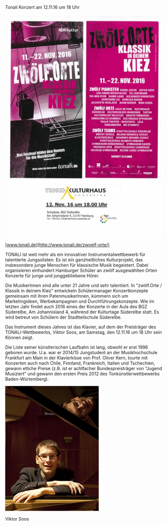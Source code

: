 Tonali Konzert am 12.11.16 um 18 Uhr

![](/img/wsb_514x728_Tonali_KH_16.jpg)

[www.tonali.de](http://www.tonali.de/zwoelf-orte/)

TONALI ist weit mehr als ein innovativer Instrumentalwettbewerb für
talentierte Jungsolisten. Es ist ein ganzheitliches Kulturprojekt, das
insbesondere junge Menschen für klassische Musik begeistert. Dabei
organisieren einhundert Hamburger Schüler an zwölf ausgewählten Orten
Konzerte für junge und junggebliebene Hörer.

Die MusikerInnen sind alle unter 21 Jahre und sehr talentiert. In
"zwölf.Orte / Klassik in deinem Kiez" entwickeln Schülermanager
Konzertkonzepte gemeinsam mit ihren PatenmusikerInnen, kümmern sich um
Marketingideen, Werbekampagnen und Durchführungskonzepte. Wie im letzten
Jahr findet auch 2016 eines der Konzerte in der Aula des BGZ Süderelbe,
Am Johannisland 4, während der Kulturtage Süderelbe statt. Es wird
betreut von Schülern der Stadtteilschule Süderelbe.

Das Instrument dieses Jahres ist das Klavier, auf dem der Preisträger
des TONALI-Wettbewerbs, Viktor Soos, am Samstag, den 12.11.16 um 18 Uhr
sein Können zeigt.

Die Liste seiner künstlerischen Laufbahn ist lang, obwohl er erst 1996
geboren wurde. U.a. war er 2014/15 Jungstudent an der Musikhochschule
Frankfurt am Main in der Klavierklsse von Prof. Oliver Kern, tourte mit
Konzerten auch nach Chile, Finnland, Frankreich, Italien und Tschechien,
gewann etliche Preise (z.B. ist er achtfacher Bundespreisträger von
"Jugend Musiziert" und gewann den ersten Preis 2012 des
Tonkünstlerwettbewerbs Baden-Würtemberg).

![](/img/tonali+soos.jpg)

Viktor Soos
